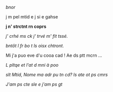 *bnor*

j m pel mtid e j si e gahse 

**j n' strctnt rn coprs**

*j' crhé ms ck j' trvé m' fit tssé.*

*bntôt l fr bo t ls oisx chtront.*

Mi j'a puo eve d'u cooa cad ! Ae ds ptt mcrn ...


*L pltqe et l'at d mni à poo*

*slt Mtid, Nome ma adr pu tn cd? ls ate ot ps cmrs*


*J'am ps cte sle e j'am ps gt*

